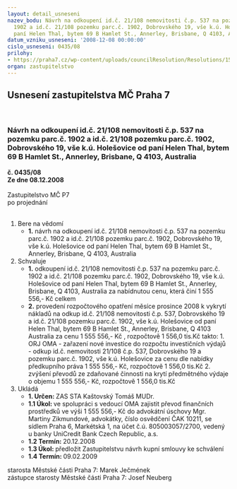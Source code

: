 ```yaml
---
layout: detail_usneseni
nazev_bodu: Návrh na odkoupení id.č. 21/108 nemovitosti č.p. 537 na pozemku parc.č.
  1902 a id.č. 21/108 pozemku parc.č. 1902, Dobrovského 19, vše k.ú. Holešovice od
  paní Helen Thal, bytem 69 B Hamlet St., Annerley, Brisbane, Q 4103, Australia
datum_vzniku_usneseni: '2008-12-08 00:00:00'
cislo_usneseni: 0435/08
prilohy:
- https://praha7.cz/wp-content/uploads/councilResolution/Resolutions/15978/5-08-1248r.doc
organ: zastupitelstvo
---
```

<div id="ucUsn_pList" class="usn">
	<span><h2>Usnesení zastupitelstva MČ Praha 7 </h2>
<br></span><div class="standBody">
<span><h3>Návrh na odkoupení id.č. 21/108 nemovitosti č.p. 537 na pozemku parc.č. 1902 a id.č. 21/108 pozemku parc.č. 1902, Dobrovského 19, vše k.ú. Holešovice od paní Helen Thal, bytem 69 B Hamlet St., Annerley, Brisbane, Q 4103, Australia</h3></span><div class="center">
		<strong>č. 0435/08</strong><br>
	</div>
<div class="center">
		<strong>Ze dne 08.12.2008</strong><br><br>
	</div>Zastupitelstvo MČ P7<br> po projednání<br><br><ol>
<li>Bere na vědomí<ul><li>
<strong>1.</strong> návrh na odkoupení id.č. 21/108 nemovitosti č.p. 537 na pozemku parc.č. 1902 a id.č. 21/108 pozemku parc.č. 1902, Dobrovského 19, vše k.ú. Holešovice od paní Helen Thal, bytem 69 B Hamlet St., Annerley, Brisbane, Q 4103, Australia</li></ul>
</li>
<li>Schvaluje<ul>
<li>
<strong>1.</strong> odkoupení id.č. 21/108 nemovitosti č.p. 537 na pozemku parc.č. 1902 a id.č. 21/108 pozemku parc.č. 1902, Dobrovského 19, vše k.ú. Holešovice od paní Helen Thal, bytem 69 B Hamlet St., Annerley, Brisbane, Q 4103, Australia za nabídnutou cenu, která činí 1 555 556,- Kč celkem</li>
<li>
<strong>2.</strong> provedení rozpočtového opatření měsíce prosince 2008 k vykrytí nákladů na odkup id.č. 21/108 nemovitosti č.p. 537, Dobrovského 19 a id.č. 21/108 pozemku parc.č. 1902, vše k.ú. Holešovice od paní Helen Thal, bytem 69 B Hamlet St., Annerley, Brisbane, Q 4103 Australia za cenu 1 555 556,- Kč , rozpočtově            1 556,0 tis.Kč  takto:                                                                                                                                                 1. ORJ OMA - zařazení nové investice do rozpočtu investičních výdajů - odkup id.č. nemovitosti 21/108 č.p. 537, Dobrovského 19 a pozemku parc.č. 1902, vše k.ú. Holešovice za cenu dle nabídky předkupního práva 1 555 556,- Kč, rozpočtově 1 556,0 tis.Kč                                                                                                   2. zvýšení převodů ze zdaňované činnosti na krytí předmětného výdaje o objemu 1 555 556,- Kč,  rozpočtově 1 556,0 tis.Kč                </li>
</ul>
</li>
<li>Ukládá<ul>
<li>
<strong>1. Určen: </strong>ZAS STA Kaštovský Tomáš MUDr.</li>
<li>
<strong>1.1 Úkol: </strong>ve spolupráci s vedoucí OMA zajistit převod finančních prostředků ve výši 1 555 556,- Kč do advokátní úschovy Mgr. Martiny Zikmundové, advokátky, číslo osvědčení ČAK 10211, se sídlem Praha 6, Markétská 1, na účet č.ú. 805003057/2700, vedený u banky UniCredit  Bank Czech Republic, a.s.</li>
<li>
<strong>1.2 Termín: </strong>20.12.2008</li>
<li>
<strong>1.3 Úkol: </strong>předložit Zastupitelstvu návrh kupní smlouvy ke schválení</li>
<li>
<strong>1.4 Termín: </strong>09.02.2009</li>
</ul>
</li>
</ol>starosta Městské části Praha 7: Marek Ječmének<br>zástupce starosty Městské části Praha 7: Josef Neuberg
</div>
</div>